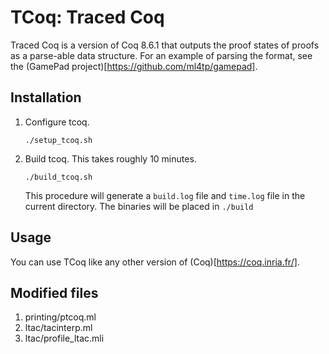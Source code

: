 # TCoq: Traced Coq 

Traced Coq is a version of Coq 8.6.1 that outputs the proof states of proofs as a parse-able data structure. For an example of parsing the format, see the (GamePad project)[https://github.com/ml4tp/gamepad].


## Installation

1. Configure tcoq.
   ```
   ./setup_tcoq.sh
   ```
2. Build tcoq. This takes roughly 10 minutes.
   ```
   ./build_tcoq.sh
   ```
   This procedure will generate a `build.log` file and `time.log` file in the current directory. The binaries will be placed in `./build`
	

## Usage

You can use TCoq like any other version of (Coq)[https://coq.inria.fr/].


## Modified files

1. printing/ptcoq.ml
2. ltac/tacinterp.ml
3. ltac/profile_ltac.mli
